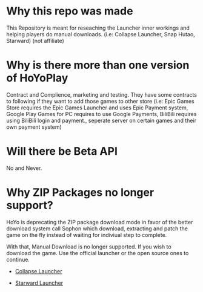 # Why this repo was made

This Repository is meant for reseaching the Launcher inner workings and helping players do manual downloads. (i.e: Collapse Launcher, Snap Hutao, Starward) (not affiliate)

# Why is there more than one version of HoYoPlay

Contract and Complience, marketing and testing. They have some contracts to following if they want to add those games to other store (i.e: Epic Games Store requires the Epic Games Launcher and uses Epic Payment system, Google Play Games for PC requires to use Google Payments, BiliBili requires using BiliBili login and payment., seperate server on certain games and their own payment system)

# Will there be Beta API

No and Never.

# Why ZIP Packages no longer support?

HoYo is deprecating the ZIP package download mode in favor of the better download system call Sophon which download, extracting and patch the game on the fly instead of waiting for indiviual step to complete.

With that, Manual Download is no longer supported. If you wish to download the game. Use the official launcher or the open source ones to continue.

- [Collapse Launcher](https://collapselauncher.com/)

- [Starward Launcher](https://github.com/Scighost/Starward)
